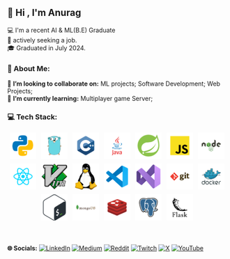 

## 👋 Hi , I'm Anurag
 💻 I'm a recent AI & ML(B.E) Graduate<br>
 💼 actively seeking a job.<br>
 🎓 Graduated in July 2024.<br>
 
### 💫 About Me:
👯  **I’m looking to collaborate on:**   ML projects; Software Development; Web Projects; <br>
🌱  **I’m currently learning:**          Multiplayer game Server; 


<!-- # 🌱 I’m currently learning:   Multiplayer game Server; Torrent-client in go;<br> -->
<!-- # 💫 About Me: -->
<!-- 🔭 I’m currently working on  :    Networking in c++ , go ;  Backend in Spring(java).<br>👯 I’m looking to collaborate on:   Web Projects; <br>🌱 I’m currently learning:   Multiplayer game Server; Torrent-client in go;<br>💬 Status Right now:   recent Computer Science graduate actively seeking a job.<br>                        -->

### 💻 Tech Stack:
<p align="center">
	<img title="Python" alt="Python" src="assets/python.svg" width="60" height="60" style="vertical-align:down; margin:4px"/>
	<img title="Go" alt="Go" src="assets/go.svg" width="60" height="60" style="vertical-align:down; margin:4px"/>
	<img title="c++" alt="C++" src="assets/c++.svg" width="60" height="60" style="vertical-align:down; margin:4px"/>
	<img title="java" alt="java" src="assets/java.svg" width="60" height="60" style="vertical-align:down; margin:4px"/>
	<img title="spring" alt="spring" src="assets/spring.svg" width="60" height="60" style="vertical-align:down; margin:4px"/>
	<img title="javascript" alt="javascript" src="assets/javascript.svg" width="60" height="60" style="vertical-align:down; margin:4px"/> 
	<img title="Nodejs" alt="Nodejs" src="assets/nodejs.svg" width="60" height="60" style="vertical-align:down; margin:4px"/>
	<img title="Reactjs" alt="Reactjs" src="assets/react.svg" width="60" height="60" style="vertical-align:down; margin:4px"/>
	<img title="vim" alt="vim" src="assets/Vim.svg" width="60" height="60" style="vertical-align:down; margin:4px"/>
	<img title="linux" alt="linux" src="assets/linux.svg" width="60" height="60" style="vertical-align:down; margin:4px"/>
	<img title="vs-code" alt="vs-code" src="assets/vscode.svg" width="60" height="60" style="vertical-align:down; margin:4px"/>
	<img title="vs-studio" alt="vs-studio" src="assets/vs-studio.svg" width="60" height="60" style="vertical-align:down; margin:4px"/>
	<img title="git" alt="git" src="assets/git.svg" width="60" height="60" style="vertical-align:down; margin:4px"/>
	<!-- <img  tilte="Github" alt="Github "src="assets/github.svg" width="60" height="60" style="vertical-align:down; margin:4px"/>  -->
	<img title="Docker" alt="Docker" src="assets/docker.svg" width="60" height="60" style="vertical-align:down; margin:4px"/>
	<img title="bash" alt="bash" src="assets/bash.svg" width="60" height="60" style="vertical-align:down; margin:4px"/>
	<!-- <img title="AWS" alt="AWS" src="assets/amazon.svg" width="60" height="60" style="vertical-align:down; margin:4px"/> -->
	<img title="mongodb" alt="mongodb" src="assets/mongodb.svg" width="60" height="60" style="vertical-align:down; margin:4px"/>
	<img title="redis" alt="redis" src="assets/redis.svg" width="60" height="60" style="vertical-align:down; margin:4px"/>
	<img title="postgres" alt="postgres" src="assets/postgresql.svg" width="60" height="60" style="vertical-align:down; margin:4px"/>
	<img title="flask" alt="flask" src="assets/flask.svg" width="60" height="60" style="vertical-align:down; margin:4px"/>
	<!-- <img title="Kafka" alt="Kafka" src="https://raw.githubusercontent.com/Thomas-George-T/Thomas-George-T/master/assets/kafka.svg" width="105" height="40" style="vertical-align:down; margin:4px"/>
	<img src="https://raw.githubusercontent.com/devicons/devicon/1119b9f84c0290e0f0b38982099a2bd027a48bf1/icons/firebase/firebase-plain-wordmark.svg" alt="Firebase" width="50" height="50"/>
	<img  src="https://github.com/CyrisXD/CyrisXD/raw/master/assets/NextJS.png" alt="NextJS" width="50" height="50"" style="vertical-align:down; margin:4px/> 
	<img  src="https://github.com/CyrisXD/CyrisXD/raw/master/assets/TailwindCSS.png" alt="TailwindCSS" width="50" height="50"" style="vertical-align:down; margin:4px/> 
	<img title="linux" alt="linux" src="https://raw.githubusercontent.com/Thomas-George-T/Thomas-George-T/master/assets/linux-tux.svg" width="40" style="vertical-align:down; margin:4px"/> -->
	<!-- <img  src="https://raw.githubusercontent.com/devicons/devicon/1119b9f84c0290e0f0b38982099a2bd027a48bf1/icons/photoshop/photoshop-line.svg" alt="Photoshop" width="50" height="50"/>  -->
	<!-- <img  src="https://raw.githubusercontent.com/devicons/devicon/1119b9f84c0290e0f0b38982099a2bd027a48bf1/icons/html5/html5-plain.svg" alt="HTML5" width="50" height="50"/>
	<img  src="https://raw.githubusercontent.com/devicons/devicon/1119b9f84c0290e0f0b38982099a2bd027a48bf1/icons/css3/css3-original.svg" alt="CSS3" width="50" height="50"/> -->
	<!-- <img title="Tableau" alt="Tableau" src="https://raw.githubusercontent.com/Thomas-George-T/Thomas-George-T/master/assets/tableau.svg" width="200" style="vertical-align:down; margin:4px"/> -->
	<!-- <img title="Hadoop" alt="Hadoop" src="https://raw.githubusercontent.com/Thomas-George-T/Thomas-George-T/master/assets/hadoop.svg" width="70" height="40" style="vertical-align:down; margin:4px"/> -->
	<!-- <img title="Spark" alt="Spark" src="https://raw.githubusercontent.com/Thomas-George-T/Thomas-George-T/master/assets/apache_spark.svg" width="80" height="50" style="vertical-align:down; margin:4px"/> -->
	<!-- <img title="Bamboo" alt="Bamboo" src="https://raw.githubusercontent.com/Thomas-George-T/Thomas-George-T/master/assets/bamboo.svg" width="40" height="40" style="vertical-align:down; margin:4px"/>	 -->
	<!-- <img title="jira" alt="jira" src="https://raw.githubusercontent.com/Thomas-George-T/Thomas-George-T/master/assets/jira.svg" width="40" style="vertical-align:down; margin:4px"/> -->
	<!-- <img title="R" alt="linux" src="https://raw.githubusercontent.com/Thomas-George-T/Thomas-George-T/master/assets/r-lang.svg" width="55" style="vertical-align:down; margin:4px"/> -->
	<!-- <img title="MySQL" alt="MySQL" src="https://raw.githubusercontent.com/Thomas-George-T/Thomas-George-T/master/assets/mysql.svg" width="40" height="40" style="vertical-align:down; margin:4px"/> -->
	<!-- <img title="Bitbucket" alt="Bitbucket" src="https://raw.githubusercontent.com/Thomas-George-T/Thomas-George-T/master/assets/bitbucket.svg" height="40" style="vertical-align:down; margin:4px"/> -->
	<!-- <img title="Scala" alt="Scala" src="https://raw.githubusercontent.com/Thomas-George-T/Thomas-George-T/master/assets/scala.svg" width="40" height="40" style="vertical-align:down; margin:4px"/> -->
</p>

<!--
### 📊 GitHub Stats:<br>
![](https://github-readme-stats.vercel.app/api/top-langs/?username=Anarogk&theme=rose_pine&hide_border=false&include_all_commits=true&count_private=true&layout=compact)  <br>       
<!-- ![](https://github-readme-streak-stats.herokuapp.com/?user=Anarogk&theme=rose_pine&hide_border=false)-->

<br><br>
**🌐 Socials:** [![LinkedIn](https://img.shields.io/badge/LinkedIn-%230077B5.svg?logo=linkedin&logoColor=white)](https://linkedin.com/in/anuragmunde) [![Medium](https://img.shields.io/badge/Medium-12100E?logo=medium&logoColor=white)](https://medium.com/@anuragmunde002) [![Reddit](https://img.shields.io/badge/Reddit-%23FF4500.svg?logo=Reddit&logoColor=white)](https://reddit.com/user/u/gosUCKadikC) [![Twitch](https://img.shields.io/badge/Twitch-%239146FF.svg?logo=Twitch&logoColor=white)](https://twitch.tv/anar0gk02) [![X](https://img.shields.io/badge/X-black.svg?logo=X&logoColor=white)](https://x.com/@AnuragMunde) [![YouTube](https://img.shields.io/badge/YouTube-%23FF0000.svg?logo=YouTube&logoColor=white)](https://youtube.com/@@anar0gk158) 

<!--## 🏆 GitHub Trophies
![](https://github-profile-trophy.vercel.app/?username=Anarogk&theme=rose_pine&no-frame=true-bg=true&margin-w=4)

---
[![](https://visitcount.itsvg.in/api?id=Anarogk&icon=6&color=5)](https://visitcount.itsvg.in)-->

<!-- Proudly created with GPRM ( https://gprm.itsvg.in ) -->
<!-- ![](https://github-readme-stats.vercel.app/api?username=Anarogk&theme=rose_pine&hide_border=false&include_all_commits=true&count_private=true)<br/> 




